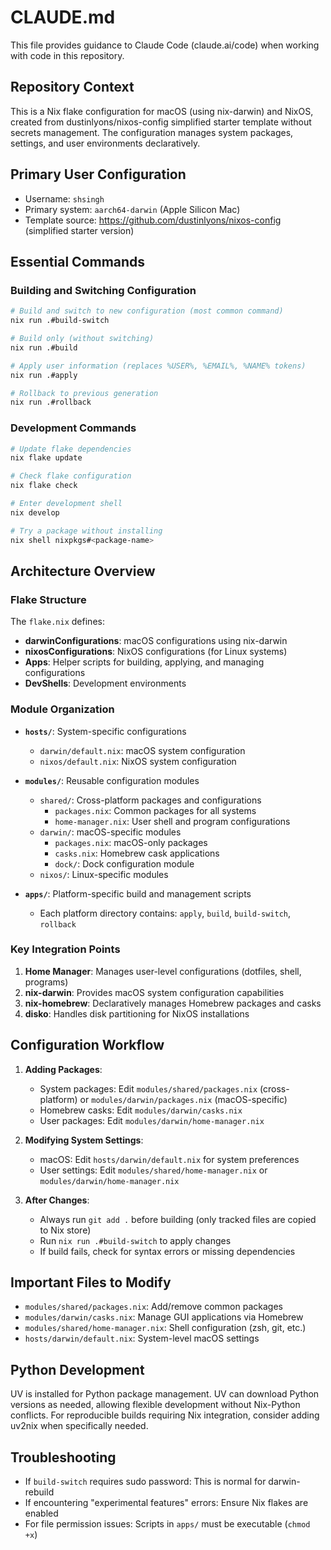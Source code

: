 # CLAUDE.md

This file provides guidance to Claude Code (claude.ai/code) when working with code in this repository.

## Repository Context

This is a Nix flake configuration for macOS (using nix-darwin) and NixOS, created from dustinlyons/nixos-config simplified starter template without secrets management. The configuration manages system packages, settings, and user environments declaratively.

## Primary User Configuration

- Username: `shsingh`
- Primary system: `aarch64-darwin` (Apple Silicon Mac)
- Template source: https://github.com/dustinlyons/nixos-config (simplified starter version)

## Essential Commands

### Building and Switching Configuration

```bash
# Build and switch to new configuration (most common command)
nix run .#build-switch

# Build only (without switching)
nix run .#build

# Apply user information (replaces %USER%, %EMAIL%, %NAME% tokens)
nix run .#apply

# Rollback to previous generation
nix run .#rollback
```

### Development Commands

```bash
# Update flake dependencies
nix flake update

# Check flake configuration
nix flake check

# Enter development shell
nix develop

# Try a package without installing
nix shell nixpkgs#<package-name>
```

## Architecture Overview

### Flake Structure

The `flake.nix` defines:
- **darwinConfigurations**: macOS configurations using nix-darwin
- **nixosConfigurations**: NixOS configurations (for Linux systems)
- **Apps**: Helper scripts for building, applying, and managing configurations
- **DevShells**: Development environments

### Module Organization

- **`hosts/`**: System-specific configurations
  - `darwin/default.nix`: macOS system configuration
  - `nixos/default.nix`: NixOS system configuration

- **`modules/`**: Reusable configuration modules
  - `shared/`: Cross-platform packages and configurations
    - `packages.nix`: Common packages for all systems
    - `home-manager.nix`: User shell and program configurations
  - `darwin/`: macOS-specific modules
    - `packages.nix`: macOS-only packages
    - `casks.nix`: Homebrew cask applications
    - `dock/`: Dock configuration module
  - `nixos/`: Linux-specific modules

- **`apps/`**: Platform-specific build and management scripts
  - Each platform directory contains: `apply`, `build`, `build-switch`, `rollback`

### Key Integration Points

1. **Home Manager**: Manages user-level configurations (dotfiles, shell, programs)
2. **nix-darwin**: Provides macOS system configuration capabilities
3. **nix-homebrew**: Declaratively manages Homebrew packages and casks
4. **disko**: Handles disk partitioning for NixOS installations

## Configuration Workflow

1. **Adding Packages**:
   - System packages: Edit `modules/shared/packages.nix` (cross-platform) or `modules/darwin/packages.nix` (macOS-specific)
   - Homebrew casks: Edit `modules/darwin/casks.nix`
   - User packages: Edit `modules/darwin/home-manager.nix`

2. **Modifying System Settings**:
   - macOS: Edit `hosts/darwin/default.nix` for system preferences
   - User settings: Edit `modules/shared/home-manager.nix` or `modules/darwin/home-manager.nix`

3. **After Changes**:
   - Always run `git add .` before building (only tracked files are copied to Nix store)
   - Run `nix run .#build-switch` to apply changes
   - If build fails, check for syntax errors or missing dependencies

## Important Files to Modify

- `modules/shared/packages.nix`: Add/remove common packages
- `modules/darwin/casks.nix`: Manage GUI applications via Homebrew
- `modules/shared/home-manager.nix`: Shell configuration (zsh, git, etc.)
- `hosts/darwin/default.nix`: System-level macOS settings

## Python Development

UV is installed for Python package management. UV can download Python versions as needed, allowing flexible development without Nix-Python conflicts. For reproducible builds requiring Nix integration, consider adding uv2nix when specifically needed.

## Troubleshooting

- If `build-switch` requires sudo password: This is normal for darwin-rebuild
- If encountering "experimental features" errors: Ensure Nix flakes are enabled
- For file permission issues: Scripts in `apps/` must be executable (`chmod +x`)
